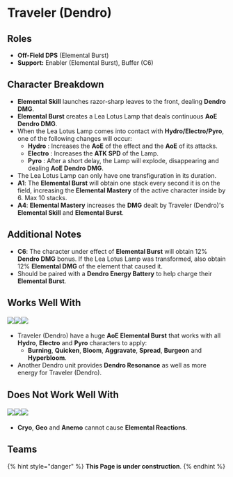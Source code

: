 # Traveler (Dendro)

## Roles

* **Off-Field DPS** (Elemental Burst)
* **Support:** Enabler (Elemental Burst), Buffer (C6)

## **Character Breakdown**

* **Elemental Skill** launches razor-sharp leaves to the front, dealing **Dendro DMG**.
* **Elemental Burst** creates a Lea Lotus Lamp that deals continuous **AoE Dendro DMG**.
* When the Lea Lotus Lamp comes into contact with **Hydro/Electro/Pyro**, one of the following changes will occur:
  * **Hydro** : Increases the **AoE** of the effect and the **AoE** of its attacks.
  * **Electro** : Increases the **ATK SPD** of the Lamp.
  * **Pyro** : After a short delay, the Lamp will explode, disappearing and dealing **AoE Dendro DMG**.
* The Lea Lotus Lamp can only have one transfiguration in its duration.
* **A1**: The **Elemental Burst** will obtain one stack every second it is on the field, increasing the **Elemental Mastery** of the active character inside by 6. Max 10 stacks.
* **A4**: **Elemental Mastery** increases the **DMG** dealt by Traveler (Dendro)'s **Elemental Skill** and **Elemental Burst**.

## **Additional Notes**

* **C6**: The character under effect of **Elemental Burst** will obtain 12% **Dendro DMG** bonus. If the Lea Lotus Lamp was transformed, also obtain 12% **Elemental DMG** of the element that caused it.
* Should be paired with a **Dendro Energy Battery** to help charge their **Elemental Burst**.

## **Works Well With**

#### ![](../../.gitbook/assets/icon\_electro.webp)![](../../.gitbook/assets/icon\_hydro.webp)![](../../.gitbook/assets/icon\_pyro.webp)

* Traveler (Dendro) have a huge **AoE Elemental Burst** that works with all **Hydro**, **Electro** and **Pyro** characters to apply:
  * **Burning**, **Quicken**, **Bloom**, **Aggravate**, **Spread**, **Burgeon** and **Hyperbloom**.
* Another Dendro unit provides **Dendro Resonance** as well as more energy for Traveler (Dendro).

## **Does Not Work Well With**

#### ![](../../.gitbook/assets/icon\_anemo.webp)![](../../.gitbook/assets/icon\_geo.webp)![](../../.gitbook/assets/icon\_cryo.webp)

* **Cryo**, **Geo** and **Anemo** cannot cause **Elemental Reactions**.

## **Teams**

{% hint style="danger" %}
**This Page is under construction**.
{% endhint %}
